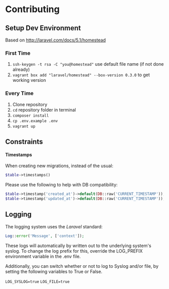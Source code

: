 # Contributing

## Setup Dev Environment
Based on http://laravel.com/docs/5.1/homestead

### First Time
1. `ssh-keygen -t rsa -C "you@homestead"` use default file name (if not done already)
2. `vagrant box add "laravel/homestead" --box-version 0.3.0` to get working version

### Every Time
1. Clone repository
2. `cd` repository folder in terminal
3. `composer install`
4. `cp .env.example .env`
5. `vagrant up`

## Constraints

#### Timestamps
When creating new migrations, instead of the usual:
```php
$table->timestamps()
```
Please use the following to help with DB compatibility:
 ```php
 $table->timestamp('created_at')->default(DB::raw('CURRENT_TIMESTAMP'));
 $table->timestamp('updated_at')->default(DB::raw('CURRENT_TIMESTAMP'));
 ```

## Logging
The logging system uses the *Laravel* standard:

```php
Log::error('Message', ['context']);
```

These logs will automatically by written out to the underlying system's syslog. To change the log prefix for this,
override the LOG_PREFIX environment variable in the .env file.

Additionally, you can switch whether or not to log to Syslog and/or file, by setting the following variables to True or False.

`LOG_SYSLOG=true`
`LOG_FILE=true`
